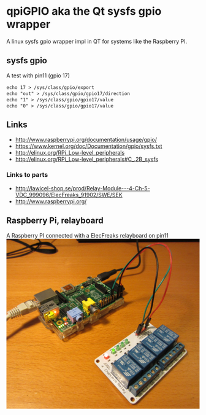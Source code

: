 # qpiGPIO aka the Qt sysfs gpio wrapper

A linux sysfs gpio wrapper impl in QT for systems like the Raspberry PI.


## sysfs gpio

A test with pin11 (gpio 17)
```
echo 17 > /sys/class/gpio/export
echo "out" > /sys/class/gpio/gpio17/direction 
echo "1" > /sys/class/gpio/gpio17/value 
echo "0" > /sys/class/gpio/gpio17/value 
```

## Links

* http://www.raspberrypi.org/documentation/usage/gpio/
* https://www.kernel.org/doc/Documentation/gpio/sysfs.txt
* http://elinux.org/RPi_Low-level_peripherals
* http://elinux.org/RPi_Low-level_peripherals#C_.2B_sysfs

### Links to parts

* http://lawicel-shop.se/prod/Relay-Module---4-Ch-5-VDC_999096/ElecFreaks_91902/SWE/SEK
* http://www.raspberrypi.org/

## Raspberry Pi, relayboard

A Raspberry PI connected with a ElecFreaks relayboard on pin11
![Raspberry PI connected with a ElecFreaks relayboard on pin11](hw/RaspberryPI_pin11_to_ElecFreaks_relayboard.jpg)
